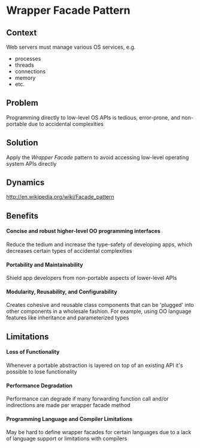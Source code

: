 # Wrapper Facade Pattern

## Context
Web servers must manage various OS services, e.g. 

  * processes
  * threads
  * connections
  * memory
  * etc.

## Problem
Programming directly to low-level OS APIs is tedious, error-prone, and non-portable due to accidental complexities

## Solution
Apply the _Wrapper Facade_ pattern to avoid accessing low-level operating system APIs directly

## Dynamics
http://en.wikipedia.org/wiki/Facade_pattern

## Benefits
#### Concise and robust higher-level OO programming interfaces
Reduce the tedium and increase the type-safety of developing apps, which decreases certain types of accidental complexities

#### Portability and Maintainability
Shield app developers from non-portable aspects of lower-level APIs

#### Modularity, Reusability, and Configurability
Creates cohesive and reusable class components that can be 'plugged' into other components in a wholesale fashion. For example, using OO language features like inheritance and parameterized types

## Limitations
#### Loss of Functionality
Whenever a portable abstraction is layered on top of an existing API it's possible to lose functionality

#### Performance Degradation
Performance can degrade if many forwarding function call and/or indirections are made per wrapper facade method

#### Programming Language and Compiler Limitations
May be hard to define wrapper facades for certain languages due to a lack of language support or limitations with compilers
